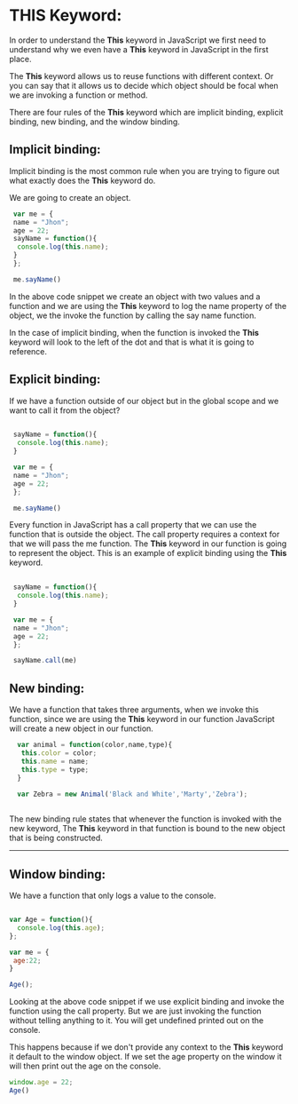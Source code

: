 # THIS Keyword:
In order to understand the **This** keyword in JavaScript we first need to understand why we even have a **This** keyword in JavaScript in the first place.

The **This** keyword allows us to reuse functions with different context. Or you can say that it allows us to decide which object should be focal when we are invoking a function or method.

There are four rules of the **This** keyword which are implicit binding, explicit binding, new binding, and the window binding.

## Implicit binding:
Implicit binding is the most common rule when you are trying to figure out what exactly does the **This** keyword do.

We are going to create an object.

```jsx
 var me = {
 name = "Jhon";
 age = 22;
 sayName = function(){
  console.log(this.name);
 }
 };

 me.sayName()
```

In the above code snippet we create an object with two values and a function and we are using the **This** keyword to log the name property of the object, we the invoke the function by calling the say name function.

In the case of implicit binding, when the function is invoked the **This** keyword will look to the left of the dot and that is what it is going to reference.

## Explicit binding:
If we have a function outside of our object but in the global scope and we want to call it from the object?

```jsx
 
 sayName = function(){
  console.log(this.name);
 }

 var me = {
 name = "Jhon";
 age = 22;
 };

 me.sayName()
```

Every function in JavaScript has a call property that we can use the function that is outside the object. The call property requires a context for that we will pass the me function. The **This** keyword in our function is going to represent the object. This is an example of explicit binding using the **This** keyword.

```jsx
 
 sayName = function(){
  console.log(this.name);
 }

 var me = {
 name = "Jhon";
 age = 22;
 };

 sayName.call(me)
```

## New binding:
We have a function that takes three arguments, when we invoke this function, since we are using the **This** keyword in our function JavaScript will create a new object in our function.
```jsx
  var animal = function(color,name,type){
   this.color = color;
   this.name = name;
   this.type = type;
  }

  var Zebra = new Animal('Black and White','Marty','Zebra');
  
```

The new binding rule states that whenever the function is invoked with the new keyword, The **This** keyword in that function is bound to the new object that is being constructed.

---
## Window binding:
We have a function that only logs a value to the console.

```jsx

var Age = function(){
  console.log(this.age);
};

var me = {
 age:22;
}

Age();

```

Looking at the above code snippet if we use explicit binding and invoke the function using the call property. But we are just invoking the function without telling anything to it. You will get undefined printed out on the console.

This happens because if we don't provide any context to the **This** keyword it default to the window object. If we set the age property on the window it will then print out the age on the console.
```jsx
window.age = 22;
Age()
```
